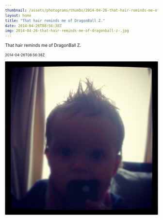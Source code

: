 ```yaml
---
thumbnail: /assets/photograms/thumbs/2014-04-26-that-hair-reminds-me-of-dragonball-z-.jpg
layout: home
title: "That hair reminds me of DragonBall Z."
date: 2014-04-26T08:56:38Z
img: 2014-04-26-that-hair-reminds-me-of-dragonball-z-.jpg
---
```


That hair reminds me of DragonBall Z.

<small>2014-04-26T08:56:38Z</small>

![That hair reminds me of DragonBall Z.](2014-04-26-that-hair-reminds-me-of-dragonball-z-.jpg)
